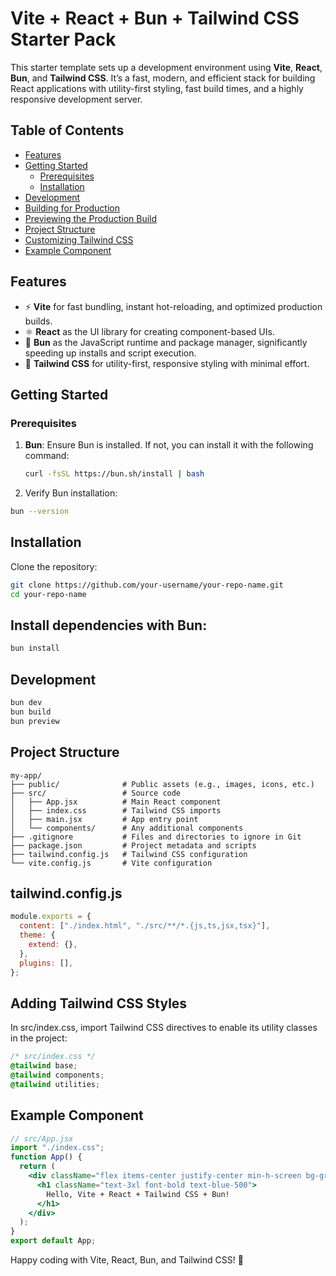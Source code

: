 # Vite + React + Bun + Tailwind CSS Starter Pack

This starter template sets up a development environment using **Vite**, **React**, **Bun**, and **Tailwind CSS**. It’s a fast, modern, and efficient stack for building React applications with utility-first styling, fast build times, and a highly responsive development server.

## Table of Contents

- [Features](#features)
- [Getting Started](#getting-started)
  - [Prerequisites](#prerequisites)
  - [Installation](#installation)
- [Development](#development)
- [Building for Production](#building-for-production)
- [Previewing the Production Build](#previewing-the-production-build)
- [Project Structure](#project-structure)
- [Customizing Tailwind CSS](#customizing-tailwind-css)
- [Example Component](#example-component)

## Features

- ⚡ **Vite** for fast bundling, instant hot-reloading, and optimized production builds.
- ⚛️ **React** as the UI library for creating component-based UIs.
- 🏃 **Bun** as the JavaScript runtime and package manager, significantly speeding up installs and script execution.
- 🎨 **Tailwind CSS** for utility-first, responsive styling with minimal effort.

## Getting Started

### Prerequisites

1. **Bun**: Ensure Bun is installed. If not, you can install it with the following command:

   ```bash
   curl -fsSL https://bun.sh/install | bash
   ```

2. Verify Bun installation:

```bash
bun --version
```

## Installation

Clone the repository:

```bash
git clone https://github.com/your-username/your-repo-name.git
cd your-repo-name
```

## Install dependencies with Bun:

```bash
bun install
```

## Development

```bash
bun dev
bun build
bun preview
```

## Project Structure

```plaintext
my-app/
├── public/              # Public assets (e.g., images, icons, etc.)
├── src/                 # Source code
│   ├── App.jsx          # Main React component
│   ├── index.css        # Tailwind CSS imports
│   ├── main.jsx         # App entry point
│   └── components/      # Any additional components
├── .gitignore           # Files and directories to ignore in Git
├── package.json         # Project metadata and scripts
├── tailwind.config.js   # Tailwind CSS configuration
└── vite.config.js       # Vite configuration
```

## tailwind.config.js

```js
module.exports = {
  content: ["./index.html", "./src/**/*.{js,ts,jsx,tsx}"],
  theme: {
    extend: {},
  },
  plugins: [],
};
```

## Adding Tailwind CSS Styles

In src/index.css, import Tailwind CSS directives to enable its utility classes in the project:

```css
/* src/index.css */
@tailwind base;
@tailwind components;
@tailwind utilities;
```

## Example Component

```jsx
// src/App.jsx
import "./index.css";
function App() {
  return (
    <div className="flex items-center justify-center min-h-screen bg-gray-100">
      <h1 className="text-3xl font-bold text-blue-500">
        Hello, Vite + React + Tailwind CSS + Bun!
      </h1>
    </div>
  );
}
export default App;
```

Happy coding with Vite, React, Bun, and Tailwind CSS! 🎉
